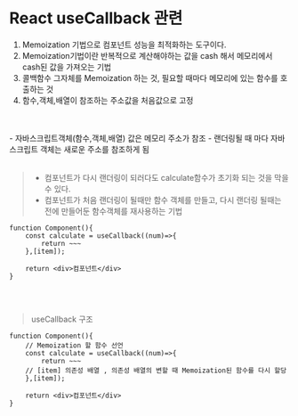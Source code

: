# React useCallback 관련
1. Memoization 기법으로 컴포넌트 성능을 최적화하는 도구이다.
2. Memoization기법이란 반복적으로 계산해야하는 값을 cash 해서 메모리에서 cash된 값을 가져오는 기법
3. 콜백함수 그자체를 Memoization 하는 것, 필요할 때마다 메모리에 있는 함수를 호출하는 것
4. 함수,객체,배열이 참조하는 주소값을 처음값으로 고정
</br>
</br>
- 자바스크립트객체(함수,객체,배열) 값은 메모리 주소가 참조
- 랜더링될 때 마다 자바스크립트 객체는 새로운 주소를 참조하게 됨
</br>
</br>

> - 컴포넌트가 다시 랜더링이 되러다도 calculate함수가 초기화 되는 것을 막을 수 있다.
> - 컴포넌트가 처음 랜더링이 될때만 함수 객체를 만들고, 다시 랜더링 될때는 전에 만들어둔 함수객체를 재사용하는 기법
```
function Component(){
    const calculate = useCallback((num)=>{
        return ~~~
    },[item]);

    return <div>컴포넌트</div>
}


```

</br>

>useCallback 구조
```
function Component(){
    // Memoization 할 함수 선언
    const calculate = useCallback((num)=>{
        return ~~~
    // [item] 의존성 배열 , 의존성 배열의 변할 때 Memoization된 함수를 다시 할당
    },[item]);

    return <div>컴포넌트</div>
}


```
